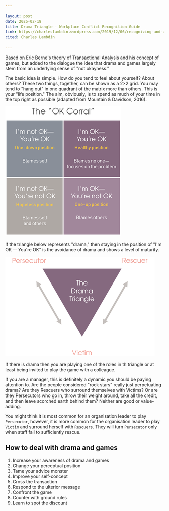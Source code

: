 ```yaml
---

layout: post
date: 2025-02-18
title: Drama Triangle - Workplace Conflict Recognition Guide
link: https://charleslambdin.wordpress.com/2019/12/06/recognizing-and-avoiding-drama-at-work-and-in-life/
cited: Charles Lambdin

---
```


Based on Eric Berne's theory of Transactional Analysis and his concept of games, but added to the dialogue the idea that drama and games largely stem from an underlying sense of "not okayness."

The basic idea is simple. How do you tend to feel about yourself? About others? These two things, together, can be shown as a 2×2 grid. You may tend to "hang out" in one quadrant of the matrix more than others. This is your "life position." The aim, obviously, is to spend as much of your time in the top right as possible (adapted from Mountain & Davidson, 2016).

![ok not ok](/images/ok-not-ok.png)

If the triangle below represents "drama," then staying in the position of "I'm OK -- You're OK" is the avoidance of drama and shows a level of maturity.

![drama triangle](/images/drama-triangle.png)

If there is drama then you are playing one of the roles in th triangle or at least being invited to play the game with a colleague.

If you are a manager, this is definitely a dynamic you should be paying attention to. Are the people considered "rock stars" really just perpetuating drama? Are they Rescuers who surround themselves with Victims? Or are they Persecutors who go in, throw their weight around, take all the credit, and then leave scorched earth behind them? Neither are good or value-adding.

You might think it is most common for an organisation leader to play `Persecutor`, however, it is more common for the organisation leader to play `Victim` and surround herself with `Rescuers`. They will turn `Persecutor` only when staff fail to sufficiently rescue.

## How to deal with drama and games

1. Increase your awareness of drama and games
2. Change your perceptual position
3. Tame your advice monster
4. Improve your self-concept
5. Cross the transaction
6. Respond to the ulterior message
7. Confront the game
8. Counter with ground rules
9. Learn to spot the discount
